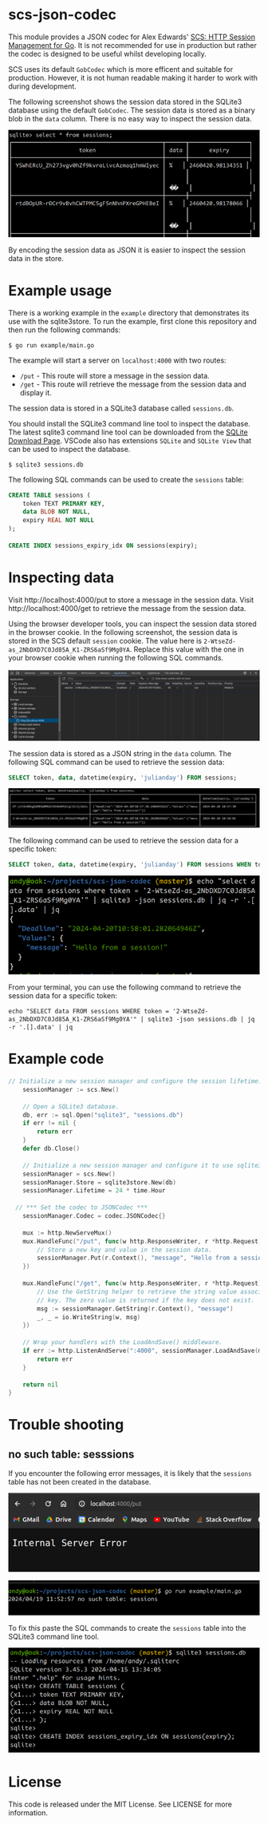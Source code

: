 # scs-json-codec

This module provides a JSON codec for Alex Edwards' [SCS: HTTP Session Management for Go](https://github.com/alexedwards/scs/). It is not recommended for use in production but rather the codec is designed to be useful whilst developing locally.

SCS uses its default `GobCodec` which is more efficent and suitable for production. However, it is not human readable making it harder to work with during development.

The following screenshot shows the session data stored in the SQLite3 database using the default `GobCodec`. The session data is stored as a binary blob in the `data` column. There is no easy way to inspect the session data.

![gob data inspection](docs/screenshots/gob-data-inspection.png)

By encoding the session data as JSON it is easier to inspect the session data in the store.

# Example usage

There is a working example in the `example` directory that demonstrates its use with the sqlite3store. To run the example, first clone this repository and then run the following commands:

```shell
$ go run example/main.go
```

The example will start a server on `localhost:4000` with two routes:

- `/put` - This route will store a message in the session data.
- `/get` - This route will retrieve the message from the session data and display it.

The session data is stored in a SQLite3 database called `sessions.db`.

You should install the SQLite3 command line tool to inspect the database. The latest sqlite3 command line tool can be downloaded from the [SQLite Download Page](https://www.sqlite.org/download.html). VSCode also has extensions `SQLite` and `SQLite View` that can be used to inspect the database.

```shell
$ sqlite3 sessions.db

```

The following SQL commands can be used to create the `sessions` table:

```sql
CREATE TABLE sessions (
	token TEXT PRIMARY KEY,
	data BLOB NOT NULL,
	expiry REAL NOT NULL
);

CREATE INDEX sessions_expiry_idx ON sessions(expiry);
```

# Inspecting data

Visit http://localhost:4000/put to store a message in the session data. Visit http://localhost:4000/get to retrieve the message from the session data.

Using the browser developer tools, you can inspect the session data stored in the browser cookie. In the following screenshot, the session data is stored in the SCS default `session` cookie. The value here is `2-WtseZd-as_2NbDXD7C0Jd85A_K1-ZRS6aSf9Mg0YA`. Replace this value with the one in your browser cookie when running the following SQL commands.

![inspecting browser cookies](docs/screenshots/browser-cookie.png)


The session data is stored as a JSON string in the `data` column. The following SQL command can be used to retrieve the session data:

```sql
SELECT token, data, datetime(expiry, 'julianday') FROM sessions;
```

![inspecting sqlite3 data](docs/screenshots/sqlite3-inspect-data.png)

The following command can be used to retrieve the session data for a specific token:

```sql
SELECT token, data, datetime(expiry, 'julianday') FROM sessions WHEN token = '<token>';
```

![jq example](docs/screenshots/jq1.png)


From your terminal, you can use the following command to retrieve the session data for a specific token:

```shell
echo "SELECT data FROM sessions WHERE token = '2-WtseZd-as_2NbDXD7C0Jd85A_K1-ZRS6aSf9Mg0YA'" | sqlite3 -json sessions.db | jq -r '.[].data' | jq
```

# Example code

```go
// Initialize a new session manager and configure the session lifetime.
	sessionManager := scs.New()

	// Open a SQLite3 database.
	db, err := sql.Open("sqlite3", "sessions.db")
	if err != nil {
		return err
	}
	defer db.Close()

	// Initialize a new session manager and configure it to use sqlite3store as the session store.
	sessionManager = scs.New()
	sessionManager.Store = sqlite3store.New(db)
	sessionManager.Lifetime = 24 * time.Hour

  // *** Set the codec to JSONCodec ***
	sessionManager.Codec = codec.JSONCodec{}

	mux := http.NewServeMux()
	mux.HandleFunc("/put", func(w http.ResponseWriter, r *http.Request) {
		// Store a new key and value in the session data.
		sessionManager.Put(r.Context(), "message", "Hello from a session!")
	})

	mux.HandleFunc("/get", func(w http.ResponseWriter, r *http.Request) {
		// Use the GetString helper to retrieve the string value associated with a
		// key. The zero value is returned if the key does not exist.
		msg := sessionManager.GetString(r.Context(), "message")
		_, _ = io.WriteString(w, msg)
	})

	// Wrap your handlers with the LoadAndSave() middleware.
	if err := http.ListenAndServe(":4000", sessionManager.LoadAndSave(mux)); err != nil {
		return err
	}

	return nil
}
```


# Trouble shooting

## no such table: sesssions

If you encounter the following error messages, it is likely that the `sessions` table has not been created in the database.

![](docs/screenshots/internal-server-error.png)

![](docs/screenshots/server-error-no-such-table.png)

To fix this paste the SQL commands to create the `sessions` table into the SQLite3 command line tool.

![](docs/screenshots/sqlite3-copy-paste.png)


# License

This code is released under the MIT License. See LICENSE for more information.
```

